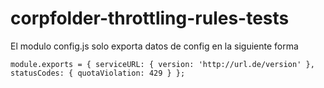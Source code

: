# corpfolder-throttling-rules-tests

El modulo config.js solo exporta datos de config en la siguiente forma

`
module.exports = {
   serviceURL: {
     version: 'http://url.de/version'
   },
   statusCodes: {
     quotaViolation: 429
   }
 };
 `
